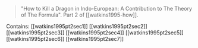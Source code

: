 > "How to Kill a Dragon in Indo-European: A Contribution to The Theory of The Formula". Part 2 of [[watkins1995-how]].

Contains:
[[watkins1995pt2sec1]]
[[watkins1995pt2sec2]]
[[watkins1995pt2sec3]]
[[watkins1995pt2sec4]]
[[watkins1995pt2sec5]]
[[watkins1995pt2sec6]]
[[watkins1995pt2sec7]]